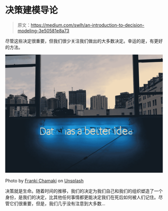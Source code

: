 # 决策建模导论

> 原文：<https://medium.com/swlh/an-introduction-to-decision-modeling-3e50581e8a73>

尽管这些决定很重要，但我们很少关注我们做出的大多数决定。幸运的是，有更好的方法。

![](img/c0fce1850d37374df45f8131c45af171.png)

Photo by [Franki Chamaki](https://unsplash.com/@franki?utm_source=medium&utm_medium=referral) on [Unsplash](https://unsplash.com?utm_source=medium&utm_medium=referral)

决策就是生命。随着时间的推移，我们的决定为我们自己和我们的组织塑造了一个身份，是我们的决定，比其他任何事情都更能决定我们在死后如何被人们记住。尽管它们很重要，但是，我们几乎没有注意到大多数…